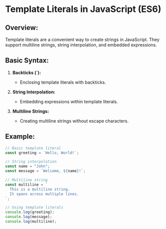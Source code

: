 # Template Literals in JavaScript (ES6)

## Overview:

Template literals are a convenient way to create strings in JavaScript. They support multiline strings, string interpolation, and embedded expressions.

## Basic Syntax:

1. **Backticks (\`):**

   - Enclosing template literals with backticks.

2. **String Interpolation:**

   - Embedding expressions within template literals.

3. **Multiline Strings:**
   - Creating multiline strings without escape characters.

## Example:

```javascript
// Basic template literal
const greeting = `Hello, World!`;

// String interpolation
const name = "John";
const message = `Welcome, ${name}!`;

// Multiline string
const multiline = `
  This is a multiline string.
  It spans across multiple lines.
`;

// Using template literals
console.log(greeting);
console.log(message);
console.log(multiline);
```
